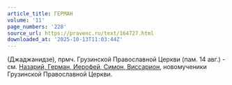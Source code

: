 ```yaml
---
article_title: ГЕРМАН
volume: '11'
page_numbers: '228'
source_url: https://pravenc.ru/text/164727.html
downloaded_at: '2025-10-13T11:03:44Z'
---
```


(Джаджанидзе), прмч. Грузинской Православной Церкви (пам. 14 авг.) - см. [Назарий, Герман, Иерофей, Симон, Виссарион](<https://pravenc.ru/text/Назарий  Герман  Иерофей  Симон  Виссарион.html>), новомученики Грузинской Православной Церкви.
